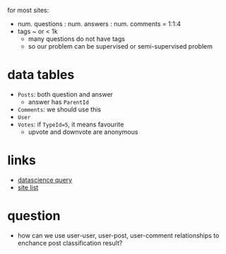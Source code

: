 for most sites:

- num. questions : num. answers : num. comments = 1:1:4
- tags ~ or < 1k
  - many questions do not have tags
  - so our problem can be supervised or semi-supervised problem


# data tables

- `Posts`: both question and answer
  - answer has `ParentId`
- `Comments`: we should use this
- `User`
- `Votes`: if `TypeId=5`, it means favourite
  - upvote and downvote are anonymous

# links

- [datascience query](https://data.stackexchange.com/datascience/)
- [site list](https://data.stackexchange.com/)

# question

- how can we use user-user, user-post, user-comment relationships to enchance post classification result? 
